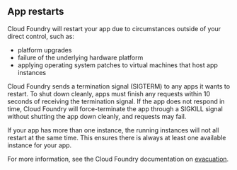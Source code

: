 ## App restarts

Cloud Foundry will restart your app due to circumstances outside of your direct control, such as:

- platform upgrades
- failure of the underlying hardware platform
- applying operating system patches to virtual machines that host app instances

Cloud Foundry sends a termination signal (SIGTERM) to any apps it wants to restart. To shut down cleanly, apps must finish any requests within 10 seconds of receiving the termination signal. If the app does not respond in time, Cloud Foundry will force-terminate the app through a SIGKILL signal without shutting the app down cleanly, and requests may fail. 

If your app has more than one instance, the running instances will not all restart at the same time. This ensures there is always at least one available instance for your app.

For more information, see the Cloud Foundry documentation on [evacuation](https://docs.cloudfoundry.org/devguide/deploy-apps/app-lifecycle.html#evacuation).
